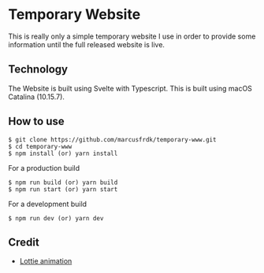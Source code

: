 # Temporary Website
This is really only a simple temporary website I use in order to provide some information until the full released website is live.

## Technology
The Website is built using Svelte with Typescript.
This is built using macOS Catalina (10.15.7).

## How to use
```
$ git clone https://github.com/marcusfrdk/temporary-www.git
$ cd temporary-www
$ npm install (or) yarn install
```

For a production build
```
$ npm run build (or) yarn build
$ npm run start (or) yarn start
```

For a development build
```
$ npm run dev (or) yarn dev
```

## Credit
- [Lottie animation](https://lottiefiles.com/dm.rogozniy)
